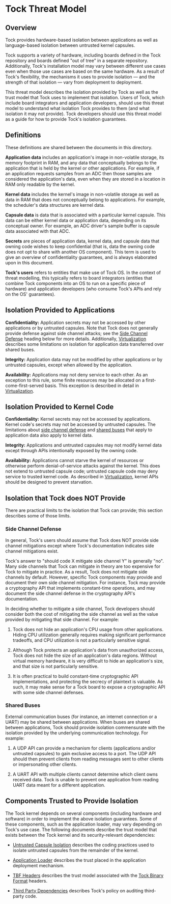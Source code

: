 Tock Threat Model
=================

## Overview

Tock provides hardware-based isolation between applications as well as
language-based isolation between untrusted kernel capsules.

Tock supports a variety of hardware, including boards defined in the Tock
repository and boards defined "out of tree" in a separate repository.
Additionally, Tock's installation model may vary between different use cases
even when those use cases are based on the same hardware. As a result of Tock's
flexibility, the mechanisms it uses to provide isolation — and the strength of
that isolation — vary from deployment to deployment.

This threat model describes the isolation provided by Tock as well as the trust
model that Tock uses to implement that isolation. Users of Tock, which include
board integrators and application developers, should use this threat model to
understand what isolation Tock provides to them (and what isolation it may not
provide). Tock developers should use this threat model as a guide for how to
provide Tock's isolation guarantees.

## Definitions

These definitions are shared between the documents in this directory.

**Application data** includes an application's image in non-volatile storage,
its memory footprint in RAM, and any data that conceptually belongs to the
application that is held by the kernel or other applications. For example, if an
application requests samples from an ADC then those samples are considered the
application's data, even when they are stored in a location in RAM only readable
by the kernel.

**Kernel data** includes the kernel's image in non-volatile storage as well as
data in RAM that does not conceptually belong to applications. For example, the
scheduler's data structures are kernel data.

**Capsule data** is data that is associated with a particular kernel capsule.
This data can be either kernel data or application data, depending on its
conceptual owner. For example, an ADC driver's sample buffer is capsule data
associated with that ADC.

**Secrets** are pieces of application data, kernel data, and capsule data that
owning code wishes to keep confidential (that is, data the owning code does not
opt to share with another OS component). This term is used to give an overview
of confidentiality guarantees, and is always elaborated upon in this document.

**Tock's users** refers to entities that make use of Tock OS. In the context of
threat modelling, this typically refers to board integrators (entities that
combine Tock components into an OS to run on a specific piece of hardware) and
application developers (who consume Tock's APIs and rely on the OS' guarantees).

## Isolation Provided to Applications

**Confidentiality:** Application secrets may not be accessed by other
applications or by untrusted capsules. Note that Tock does not generally provide
defense against side channel attacks; see the [Side Channel
Defense](#side-channel-defense) heading below for more details. Additionally,
[Virtualization](Virtualization.md) describes some limitations on isolation for
application data transferred over shared buses.

**Integrity:** Application data may not be modified by other applications or by
untrusted capsules, except when allowed by the application.

**Availability:** Applications may not deny service to each other. As an
exception to this rule, some finite resources may be allocated on a
first-come-first-served basis. This exception is described in detail in
[Virtualization](Virtualization.md).

## Isolation Provided to Kernel Code

**Confidentiality:** Kernel secrets may not be accessed by applications. Kernel
code's secrets may not be accessed by untrusted capsules. The limitations about
[side channel defense](#side-channel-defense) and [shared buses](#shared-buses)
that apply to application data also apply to kernel data.

**Integrity:** Applications and untrusted capsules may not modify kernel data
except through APIs intentionally exposed by the owning code.

**Availability:** Applications cannot starve the kernel of resources or
otherwise perform denial-of-service attacks against the kernel. This does not
extend to untrusted capsule code; untrusted capsule code may deny service to
trusted kernel code. As described in [Virtualization](Virtualization.md), kernel
APIs should be designed to prevent starvation.

## Isolation that Tock does NOT Provide

There are practical limits to the isolation that Tock can provide; this section
describes some of those limits.

### Side Channel Defense

In general, Tock's users should assume that Tock does NOT provide side channel
mitigations except where Tock's documentation indicates side channel mitigations
exist.

Tock's answer to "should code X mitigate side channel Y" is generally "no". Many
side channels that Tock can mitigate in theory are too expensive for Tock to
mitigate in practice. As a result, Tock does not mitigate side channels by
default. However, specific Tock components may provide and document their own
side channel mitigation. For instance, Tock may provide a cryptography API that
implements constant-time operations, and may document the side channel defense
in the cryptography API's documentation.

In deciding whether to mitigate a side channel, Tock developers should consider
both the cost of mitigating the side channel as well as the value provided by
mitigating that side channel. For example:

1. Tock does not hide an application's CPU usage from other applications. Hiding
   CPU utilization generally requires making significant performance tradeoffs,
   and CPU utilization is not a particularly sensitive signal.

1. Although Tock protects an application's data from unauthorized access, Tock
   does not hide the size of an application's data regions. Without virtual
   memory hardware, it is very difficult to hide an application's size, and that
   size is not particularly sensitive.

1. It is often practical to build constant-time cryptographic API
   implementations, and protecting the secrecy of plaintext is valuable. As
   such, it may make sense for a Tock board to expose a cryptographic API with
   some side channel defenses.

### Shared Buses

External communication buses (for instance, an internet connection or a UART)
may be shared between applications. When buses are shared between applications,
Tock should provide isolation commensurate with the isolation provided by the
underlying communication technology. For example:

1. A UDP API can provide a mechanism for clients (applications and/or untrusted
   capsules) to gain exclusive access to a port. The UDP API should then prevent
   clients from reading messages sent to other clients or impersonating other
   clients.

1. A UART API with multiple clients cannot determine which client owns received
   data. Tock is unable to prevent one application from reading UART data meant
   for a different application.

## Components Trusted to Provide Isolation

The Tock kernel depends on several components (including hardware and software)
in order to implement the above isolation guarantees. Some of these components,
such as the application loader, may vary depending on Tock's use case. The
following documents describe the trust model that exists between the Tock kernel
and its security-relevant dependencies:

- [Untrusted Capsule Isolation](Untrusted_Capsule_Isolation.md) describes the
  coding practices used to isolate untrusted capsules from the remainder of the
  kernel.

- [Application Loader](Application_Loader.md) describes the trust placed in the
  application deployment mechanism.

- [TBF Headers](TBF_Headers.md) describes the trust model associated with the
  [Tock Binary Format](../TockBinaryFormat.md) headers.

- [Third Party Dependencies](Third_Party_Dependencies.md) describes Tock's
  policy on auditing third-party code.

